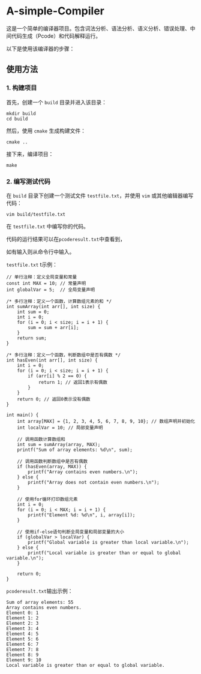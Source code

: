 # A-simple-Compiler

这是一个简单的编译器项目。包含词法分析、语法分析、语义分析、错误处理、中间代码生成（Pcode）和代码解释运行。

以下是使用该编译器的步骤：

## 使用方法



### 1. 构建项目



首先，创建一个 `build` 目录并进入该目录：

```
mkdir build
cd build
```



然后，使用 `cmake` 生成构建文件：

```
cmake ..
```



接下来，编译项目：

```
make
```



### 2. 编写测试代码



在 `build` 目录下创建一个测试文件 `testfile.txt`，并使用 `vim` 或其他编辑器编写代码：

```
vim build/testfile.txt
```



在 `testfile.txt` 中编写你的代码。

代码的运行结果可以在`pcoderesult.txt`中查看到，

如有输入则从命令行中输入。



 `testfile.txt` t示例：

```
// 单行注释：定义全局变量和常量
const int MAX = 10; // 常量声明
int globalVar = 5;  // 全局变量声明

/* 多行注释：定义一个函数，计算数组元素的和 */
int sumArray(int arr[], int size) {
    int sum = 0;
    int i = 0;
    for (i = 0; i < size; i = i + 1) {
        sum = sum + arr[i];
    }
    return sum;
}

/* 多行注释：定义一个函数，判断数组中是否有偶数 */
int hasEven(int arr[], int size) {
    int i = 0;
    for (i = 0; i < size; i = i + 1) {
        if (arr[i] % 2 == 0) {
            return 1; // 返回1表示有偶数
        }
    }
    return 0; // 返回0表示没有偶数
}

int main() {
    int array[MAX] = {1, 2, 3, 4, 5, 6, 7, 8, 9, 10}; // 数组声明并初始化
    int localVar = 10; // 局部变量声明

    // 调用函数计算数组和
    int sum = sumArray(array, MAX);
    printf("Sum of array elements: %d\n", sum);

    // 调用函数判断数组中是否有偶数
    if (hasEven(array, MAX)) {
        printf("Array contains even numbers.\n");
    } else {
        printf("Array does not contain even numbers.\n");
    }

    // 使用for循环打印数组元素
    int i = 0;
    for (i = 0; i < MAX; i = i + 1) {
        printf("Element %d: %d\n", i, array[i]);
    }

    // 使用if-else语句判断全局变量和局部变量的大小
    if (globalVar > localVar) {
        printf("Global variable is greater than local variable.\n");
    } else {
        printf("Local variable is greater than or equal to global variable.\n");
    }

    return 0;
}
```

`pcoderesult.txt`输出示例：

```
Sum of array elements: 55
Array contains even numbers.
Element 0: 1
Element 1: 2
Element 2: 3
Element 3: 4
Element 4: 5
Element 5: 6
Element 6: 7
Element 7: 8
Element 8: 9
Element 9: 10
Local variable is greater than or equal to global variable.
```



